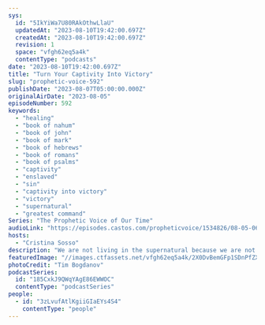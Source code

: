 ```yaml
---
sys:
  id: "5IkYiWa7U80RAkOthwLlaU"
  updatedAt: "2023-08-10T19:42:00.697Z"
  createdAt: "2023-08-10T19:42:00.697Z"
  revision: 1
  space: "vfgh62eq5a4k"
  contentType: "podcasts"
date: "2023-08-10T19:42:00.697Z"
title: "Turn Your Captivity Into Victory"
slug: "prophetic-voice-592"
publishDate: "2023-08-07T05:00:00.000Z"
originalAirDate: "2023-08-05"
episodeNumber: 592
keywords:
  - "healing"
  - "book of nahum"
  - "book of john"
  - "book of mark"
  - "book of hebrews"
  - "book of romans"
  - "book of psalms"
  - "captivity"
  - "enslaved"
  - "sin"
  - "captivity into victory"
  - "victory"
  - "supernatural"
  - "greatest command"
Series: "The Prophetic Voice of Our Time"
audioLink: "https://episodes.castos.com/propheticvoice/1534826/08-05-06-23-The-Prophetic-Voice-of-our-Time-mixdown-.mp3"
hosts:
  - "Cristina Sosso"
description: "We are not living in the supernatural because we are not following God's greatest command: love the Lord your God with all your heart, and with all your soul, and with all your mind. Signs and wonders should be following us, for it says, \"these are the signs of them that believe.\" Once we start to focus wholly on God we will develop a confidence and boldness to do what He has called us to do. And then, we will be set free from anything holding us back, for if we are in sin, then we are in captivity. Once we are free from our captivities, we will be able to set others free."
featuredImage: "//images.ctfassets.net/vfgh62eq5a4k/2X0DvBemGFp1SDnPfZXe2B/8dd90ef10a67f68cb43082616f082c6f/tim-bogdanov-4uojMEdcwI8-unsplash__1_.jpg"
photoCredit: "Tim Bogdanov"
podcastSeries:
  id: "185CxkJ9QWqYAgE86EWWOC"
  contentType: "podcastSeries"
people:
  - id: "3zLvufAtlKgiiGIaEYs4S4"
    contentType: "people"
---
```

